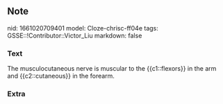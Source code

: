 ## Note
nid: 1661020709401
model: Cloze-chrisc-ff04e
tags: GSSE::!Contributor::Victor_Liu
markdown: false

### Text
The musculocutaneous nerve is muscular to the {{c1::flexors}} in the arm and {{c2::cutaneous}} in the forearm.

### Extra

